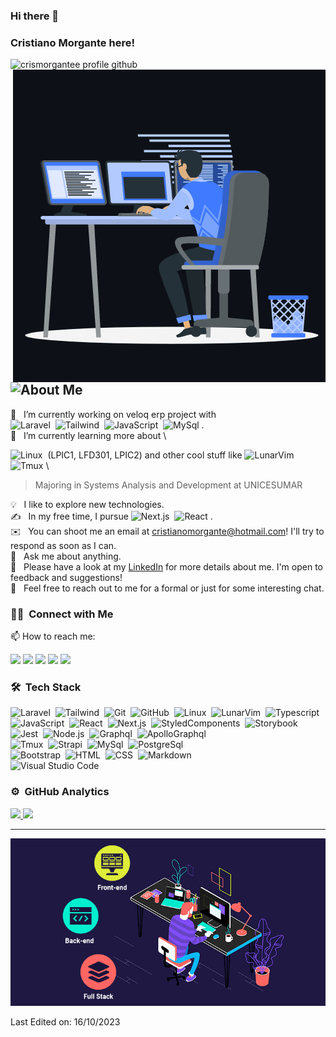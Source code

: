 <!-- **CrisMorgantee/crismorgantee** is a ✨ _special_ ✨ repository because its `README.md` (this file) appears on your GitHub profile. -->
### Hi there 👋
### Cristiano Morgante here! 
<img src="https://komarev.com/ghpvc/?username=crismorgantee&label=Profile%20views&color=0e75b6&style=flat" alt="crismorgantee profile github" />  
<img align="right" src="https://github.com/CrisMorgantee/crismorgantee/blob/main/animationProfile.gif" alt="Profile gif" />

## ![About Me](https://img.shields.io/badge/-About-05122A?style=flat&logo=aboutdotme)

🔭 &nbsp; I’m currently working on veloq erp project with \
![Laravel](https://img.shields.io/badge/-Laravel-05122A?style=flat&logo=laravel)&nbsp;
![Tailwind](https://img.shields.io/badge/-Tailwindcss-05122A?style=flat&logo=tailwindcss)&nbsp;
![JavaScript](https://img.shields.io/badge/-JavaScript-05122A?style=flat&logo=javascript)&nbsp;
![MySql](https://img.shields.io/badge/-MySql-05122A?style=flat&logo=mysql)&nbsp;. \
🌱 &nbsp; I’m currently learning more about \

![Linux](https://img.shields.io/badge/-Linux-05122A?style=flat&logo=linux)&nbsp; (LPIC1, LFD301, LPIC2) and other cool stuff like 
![LunarVim](https://img.shields.io/badge/-LunarVim-05122A?style=flat&logo=neovim)&nbsp;
![Tmux](https://img.shields.io/badge/-Tmux-05122A?style=flat&logo=tmux)&nbsp;\

> Majoring in Systems Analysis and Development at UNICESUMAR
> 
💡 &nbsp; I like to explore new technologies.\
✍️ &nbsp; In my free time, I pursue ![Next.js](https://img.shields.io/badge/-Next.js-05122A?style=flat&logo=nextdotjs)&nbsp;
![React](https://img.shields.io/badge/-React-05122A?style=flat&logo=react)&nbsp;.\
✉️ &nbsp; You can shoot me an email at cristianomorgante@hotmail.com! I'll try to respond as soon as I can.\
💬 &nbsp; Ask me about anything. \
📄 &nbsp; Please have a look at my [LinkedIn](https://linkedin.com/in/crismorgantee) for more details about me. I'm open to feedback and suggestions! \
💬 &nbsp; Feel free to reach out to me for a formal or just for some interesting chat.

### 🤝🏻 &nbsp;Connect with Me
📫 How to reach me: 

<a href="https://cristianomorgante.netlify.app/"><img src="https://img.shields.io/badge/-cristianomorgante.com.br-3423A6?style=flat&logo=Google-Chrome&logoColor=white"/></a>
<a href="https://linkedin.com/in/crismorgantee"><img src="https://img.shields.io/badge/-crismorgantee-0077B5?style=flat&logo=Linkedin&logoColor=white"/></a>
  <a href="mailto:cristianomorgante@hotmail.com"><img src="https://img.shields.io/badge/-cristianomorgante@hotmail.com-0078d4?style=flat&logo=microsoftoutlook&logoColor=white"/></a>
<a href="https://instagram.com/crismorgantee"><img src="https://img.shields.io/badge/-crismorgantee-b21ad3?style=flat&logo=Instagram&logoColor=white"/></a>
<a href="https://facebook.com/crismorgantee"><img src="https://img.shields.io/badge/-CrisMorgantee-1877F2?style=flat&logo=Facebook&logoColor=white"/></a>

### 🛠 &nbsp;Tech Stack

![Laravel](https://img.shields.io/badge/-Laravel-05122A?style=flat&logo=laravel)&nbsp;
![Tailwind](https://img.shields.io/badge/-Tailwindcss-05122A?style=flat&logo=tailwindcss)&nbsp;
![Git](https://img.shields.io/badge/-Git-05122A?style=flat&logo=git)&nbsp;
![GitHub](https://img.shields.io/badge/-GitHub-05122A?style=flat&logo=github)&nbsp;
![Linux](https://img.shields.io/badge/-Linux-05122A?style=flat&logo=linux)&nbsp;
![LunarVim](https://img.shields.io/badge/-LunarVim-05122A?style=flat&logo=neovim)&nbsp;
![Typescript](https://img.shields.io/badge/-Typescript-05122A?style=flat&logo=typescript)&nbsp;
![JavaScript](https://img.shields.io/badge/-JavaScript-05122A?style=flat&logo=javascript)&nbsp;
![React](https://img.shields.io/badge/-React-05122A?style=flat&logo=react)&nbsp;
![Next.js](https://img.shields.io/badge/-Next.js-05122A?style=flat&logo=nextdotjs)&nbsp;
![StyledComponents](https://img.shields.io/badge/-StyledComponents-05122A?style=flat&logo=styledcomponents)&nbsp;
![Storybook](https://img.shields.io/badge/-Storybook-05122A?style=flat&logo=storybook)&nbsp;
![Jest](https://img.shields.io/badge/-Jest-05122A?style=flat&logo=jest)&nbsp;
![Node.js](https://img.shields.io/badge/-Node.js-05122A?style=flat&logo=node.js)&nbsp;
![Graphql](https://img.shields.io/badge/-Graphql-05122A?style=flat&logo=graphql)&nbsp;
![ApolloGraphql](https://img.shields.io/badge/-ApolloGraphql-05122A?style=flat&logo=apollographql)&nbsp; \
![Tmux](https://img.shields.io/badge/-Tmux-05122A?style=flat&logo=tmux)&nbsp;
![Strapi](https://img.shields.io/badge/-Strapi-05122A?style=flat&logo=strapi)&nbsp;
![MySql](https://img.shields.io/badge/-MySql-05122A?style=flat&logo=mysql)&nbsp;
![PostgreSql](https://img.shields.io/badge/-PostgreSql-05122A?style=flat&logo=postgresql)&nbsp; \
![Bootstrap](https://img.shields.io/badge/-Bootstrap-05122A?style=flat&logo=bootstrap&logoColor=563D7C)&nbsp;
![HTML](https://img.shields.io/badge/-HTML-05122A?style=flat&logo=HTML5)&nbsp;
![CSS](https://img.shields.io/badge/-CSS-05122A?style=flat&logo=CSS3&logoColor=1572B6)&nbsp;
![Markdown](https://img.shields.io/badge/-Markdown-05122A?style=flat&logo=markdown)\
![Visual Studio Code](https://img.shields.io/badge/-Visual%20Studio%20Code-05122A?style=flat&logo=visual-studio-code&logoColor=007ACC)&nbsp;

### ⚙️ &nbsp;GitHub Analytics

<a href="https://github.com/crismorgantee">
  <img height="180em" src="https://github-readme-stats-eight-theta.vercel.app/api?username=crismorgantee&show_icons=true&theme=algolia&include_all_commits=true&count_private=true"/>
  <img height="180em" src="https://github-readme-stats-eight-theta.vercel.app/api/top-langs/?username=crismorgantee&layout=compact&langs_count=8&theme=algolia"/>
</a>

-----
<img src="https://github.com/CrisMorgantee/crismorgantee/blob/main/gitprofile.gif" alt="Profile gif" />
<p>Last Edited on: 16/10/2023</p>
